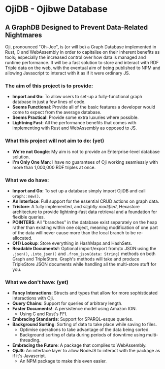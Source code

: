 # OjiDB - Ojibwe Database
## A GraphDB Designed to Prevent Data-Related Nightmares

Oji, pronounced "Oh-Jee", is (or will be) a Graph Database implemented in Rust, C and WebAssembly in order to capitalise on their inherent benefits as tools; especially the increased control over how data is managed and runtime performance. It will be a fast solution to store and interact with RDF Triple data on the web, with the eventual aim of being published to NPM and allowing Javascript to interact with it as if it were ordinary JS.

### The aim of this project is to provide: 
 - **Import and Go**: To allow users to set-up a fully-functional graph database in just a few lines of code.
 - **Seems Functional**: Provide all of the basic features a developer would come to expect from the average database.
 - **Seems Practical**: Provide some extra luxuries where possible.
 - **Lightning Fast**: All the performance benefits that comes with implementing with Rust and WebAssembly as opposed to JS.

### What this project will not aim to do: (yet)
 - **We're not Google**: My aim is not to provide an Enterprise-level database solution.
 - **I'm Only One Man**: I have no guarantees of Oji working seamlessly with more than 1,000,000 RDF triples at once.

### What we do have: 
 - **Import and Go**: To set up a database simply import OjiDB and call `Graph::new()`.
 - **An Interface**: Full support for the essential CRUD actions on graph data.
 - **Tristore**: A fully implemented, and *slightly modified*, Hexastore architecture to provide lightning-fast data retrieval and a foundation for flexible queries.
 - **POINTERS**: All "branches" in the database exist separately on the heap rather than existing within one object, meaning modification of one part of the data will never cause more than the local branch to be re-allocated.
 - **O(1) Lookup**: Store everything in HashMaps and HashSets.
 - **Readable Documents!**: Optional import/export from/to JSON using the `.json()`, `.into_json()` and `.from_json(data: String)` methods on both Graph and TripleStore. Graph's methods will take and produce TripleStore JSON documents while handling all the multi-store stuff for you.

### What we don't have: (yet)
 - **Fancy Interactions**: Structs and types that allow for more sophisticated interactions with Oji.
 - **Query Chains**: Support for queries of arbitrary length.
 - **Faster Documents!**: A persistence model using Amazon ION. 
   - Using C and Rust's FFI.
 - **Embracing Standards**: Support for SPARQL-esque queries.
 - **Background Sorting**: Sorting of data to take place while saving to files.
   - Optimise operations to take advantage of the data being sorted.
   - Background sorting of data during periods of downtime using multi-threading.
 - **Embracing the Future**: A package that compiles to WebAssembly.
 - **OjiJS**: An interface layer to allow NodeJS to interact with the package as if it's Javascript.
   - An NPM package to make this even easier.

